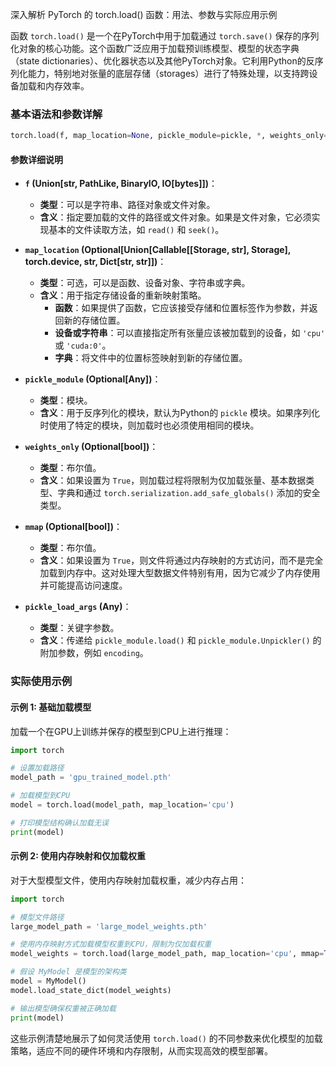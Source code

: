 深入解析 PyTorch 的 torch.load() 函数：用法、参数与实际应用示例

函数 `torch.load()` 是一个在PyTorch中用于加载通过 `torch.save()` 保存的序列化对象的核心功能。这个函数广泛应用于加载预训练模型、模型的状态字典（state dictionaries）、优化器状态以及其他PyTorch对象。它利用Python的反序列化能力，特别地对张量的底层存储（storages）进行了特殊处理，以支持跨设备加载和内存效率。

### 基本语法和参数详解

```python
torch.load(f, map_location=None, pickle_module=pickle, *, weights_only=False, mmap=None, **pickle_load_args)
```

#### 参数详细说明

- **`f` (Union[str, PathLike, BinaryIO, IO[bytes]])**：
  - **类型**：可以是字符串、路径对象或文件对象。
  - **含义**：指定要加载的文件的路径或文件对象。如果是文件对象，它必须实现基本的文件读取方法，如 `read()` 和 `seek()`。

- **`map_location` (Optional[Union[Callable[[Storage, str], Storage], torch.device, str, Dict[str, str]])**：
  - **类型**：可选，可以是函数、设备对象、字符串或字典。
  - **含义**：用于指定存储设备的重新映射策略。
    - **函数**：如果提供了函数，它应该接受存储和位置标签作为参数，并返回新的存储位置。
    - **设备或字符串**：可以直接指定所有张量应该被加载到的设备，如 `'cpu'` 或 `'cuda:0'`。
    - **字典**：将文件中的位置标签映射到新的存储位置。

- **`pickle_module` (Optional[Any])**：
  - **类型**：模块。
  - **含义**：用于反序列化的模块，默认为Python的 `pickle` 模块。如果序列化时使用了特定的模块，则加载时也必须使用相同的模块。

- **`weights_only` (Optional[bool])**：
  - **类型**：布尔值。
  - **含义**：如果设置为 `True`，则加载过程将限制为仅加载张量、基本数据类型、字典和通过 `torch.serialization.add_safe_globals()` 添加的安全类型。

- **`mmap` (Optional[bool])**：
  - **类型**：布尔值。
  - **含义**：如果设置为 `True`，则文件将通过内存映射的方式访问，而不是完全加载到内存中。这对处理大型数据文件特别有用，因为它减少了内存使用并可能提高访问速度。

- **`pickle_load_args` (Any)**：
  - **类型**：关键字参数。
  - **含义**：传递给 `pickle_module.load()` 和 `pickle_module.Unpickler()` 的附加参数，例如 `encoding`。

### 实际使用示例

#### 示例 1: 基础加载模型

加载一个在GPU上训练并保存的模型到CPU上进行推理：

```python
import torch

# 设置加载路径
model_path = 'gpu_trained_model.pth'

# 加载模型到CPU
model = torch.load(model_path, map_location='cpu')

# 打印模型结构确认加载无误
print(model)
```

#### 示例 2: 使用内存映射和仅加载权重

对于大型模型文件，使用内存映射加载权重，减少内存占用：

```python
import torch

# 模型文件路径
large_model_path = 'large_model_weights.pth'

# 使用内存映射方式加载模型权重到CPU，限制为仅加载权重
model_weights = torch.load(large_model_path, map_location='cpu', mmap=True, weights_only=True)

# 假设 MyModel 是模型的架构类
model = MyModel()
model.load_state_dict(model_weights)

# 输出模型确保权重被正确加载
print(model)
```

这些示例清楚地展示了如何灵活使用 `torch.load()` 的不同参数来优化模型的加载策略，适应不同的硬件环境和内存限制，从而实现高效的模型部署。